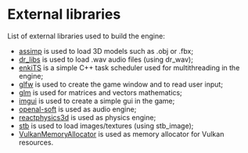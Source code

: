 # External libraries
List of external libraries used to build the engine:

* [assimp](https://github.com/assimp/assimp) is used to load 3D models such as .obj or .fbx;
* [dr_libs](https://github.com/mackron/dr_libs) is used to load .wav audio files (using dr_wav);
* [enkiTS](https://github.com/dougbinks/enkiTS) is a simple C++ task scheduler used for multithreading in the engine;
* [glfw](https://github.com/glfw/glfw) is used to create the game window and to read user input;
* [glm](https://github.com/g-truc/glm) is used for matrices and vectors mathematics;
* [imgui](https://github.com/ocornut/imgui) is used to create a simple gui in the game;
* [openal-soft](https://github.com/kcat/openal-soft) is used as audio engine;
* [reactphysics3d](https://github.com/DanielChappuis/reactphysics3d) is used as physics engine;
* [stb](https://github.com/nothings/stb) is used to load images/textures (using stb_image);
* [VulkanMemoryAllocator](https://github.com/GPUOpen-LibrariesAndSDKs/VulkanMemoryAllocator) is used as memory allocator for Vulkan resources.

